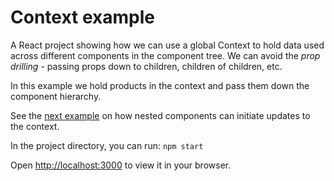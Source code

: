 # Context example

A React project showing how we can use a global Context to hold data used across different components in the component
tree. We can avoid the _prop drilling_ - passing props down to children, children of children, etc.

In this example we hold products in the context and pass them down the component hierarchy.

See the [next example](../08-nested-context-update) on how nested components can initiate updates to the context.

In the project directory, you can run:
`npm start`

Open [http://localhost:3000](http://localhost:3000) to view it in your browser.
